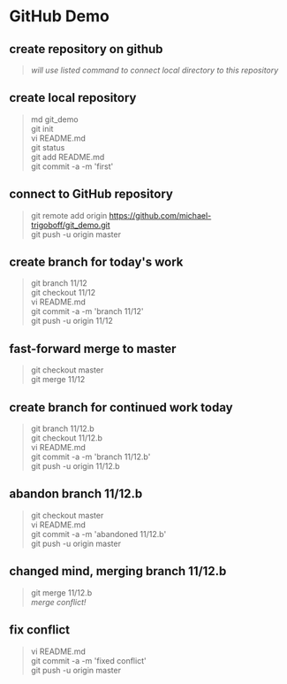 # GitHub Demo

## create repository on github
> _will use listed command to connect local directory to this repository_

## create local repository
> md git_demo  
> git init  
> vi README.md  
> git status  
> git add README.md  
> git commit -a -m 'first'  

## connect to GitHub repository
> git remote add origin https://github.com/michael-trigoboff/git_demo.git  
> git push -u origin master  

## create branch for today's work
> git branch 11/12  
> git checkout 11/12  
> vi README.md  
> git commit -a -m 'branch 11/12'  
> git push -u origin 11/12  

## fast-forward merge to master
> git checkout master  
> git merge 11/12  

## create branch for continued work today
> git branch 11/12.b  
> git checkout 11/12.b  
> vi README.md  
> git commit -a -m 'branch 11/12.b'  
> git push -u origin 11/12.b  

## abandon branch 11/12.b
> git checkout master  
> vi README.md  
> git commit -a -m 'abandoned 11/12.b'  
> git push -u origin master  

## changed mind, merging branch 11/12.b
> git merge 11/12.b  
_merge conflict!_  

## fix conflict
> vi README.md  
> git commit -a -m 'fixed conflict'  
> git push -u origin master  
